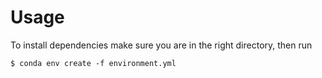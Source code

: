 # Usage

To install dependencies make sure you are in the right directory, then run

`$ conda env create -f environment.yml`